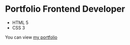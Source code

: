 # Portfolio Frontend Developer
- HTML 5
- CSS 3

 You can view [my portfolio](https://victoriavertinska.github.io/portfolio/index.html)
